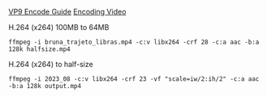 [VP9 Encode Guide](https://gist.github.com/mrintrepide/3033c35ee9557e66cff7806f48dbd339)
[Encoding Video](https://gist.github.com/Vestride/278e13915894821e1d6f)


H.264 (x264) 100MB to 64MB
```
ffmpeg -i bruna_trajeto_libras.mp4 -c:v libx264 -crf 28 -c:a aac -b:a 128k halfsize.mp4
```

H.264 (x264) to half-size
```
ffmpeg -i 2023_08 -c:v libx264 -crf 23 -vf "scale=iw/2:ih/2" -c:a aac -b:a 128k output.mp4
```
